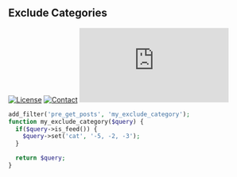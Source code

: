 ## Exclude Categories
[![License](https://img.shields.io/github/license/dedewiweka/snippets?color=brightgreen)](https://github.com/dedewiweka/snippets/blob/main/LICENSE) [![Contact](https://img.shields.io/badge/contact-Dede%20Wiweka-orange)](https://dede.wiweka.com/development) ![File size](https://img.shields.io/github/size/dedewiweka/snippets/RSS/exclude-categories.md) 
```php
add_filter('pre_get_posts', 'my_exclude_category');
function my_exclude_category($query) {
  if($query->is_feed()) {
    $query->set('cat', '-5, -2, -3');
  }

  return $query;
}
```